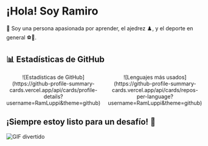 # ¡Hola! Soy Ramiro

👋 Soy una persona apasionada por aprender, el ajedrez ♟️, y el deporte en general ⚽🏀.

## 📊 Estadísticas de GitHub

<div align="center" style="display: flex; justify-content: space-between;">
  <div style="flex: 1; margin-right: 10px;">
    ![Estadísticas de GitHub](https://github-profile-summary-cards.vercel.app/api/cards/profile-details?username=RamLuppi&theme=github)
  </div>
  <div style="flex: 1; margin-left: 10px;">
    ![Lenguajes más usados](https://github-profile-summary-cards.vercel.app/api/cards/repos-per-language?username=RamLuppi&theme=github)
  </div>
</div>

## ¡Siempre estoy listo para un desafío! 🚚
![GIF divertido](https://media.tenor.com/9AhA9h8JP6oAAAAM/cat-chess.gif)
